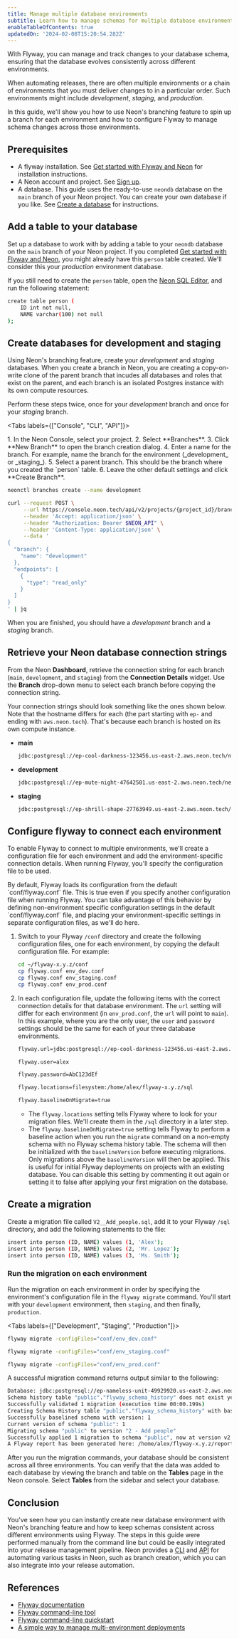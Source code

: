 ```yaml
---
title: Manage multiple database environments
subtitle: Learn how to manage schemas for multiple database environments with Flyway
enableTableOfContents: true
updatedOn: '2024-02-08T15:20:54.282Z'
---
```


With Flyway, you can manage and track changes to your database schema, ensuring that the database evolves consistently across different environments.

When automating releases, there are often multiple environments or a chain of environments that you must deliver changes to in a particular order. Such environments might include _development_, _staging_, and _production_.

In this guide, we'll show you how to use Neon's branching feature to spin up a branch for each environment and how to configure Flyway to manage schema changes across those environments.

## Prerequisites

- A flyway installation. See [Get started with Flyway and Neon](/docs/guides/flyway) for installation instructions.
- A Neon account and project. See [Sign up](/docs/get-started-with-neon/signing-up).
- A database. This guide uses the ready-to-use `neondb` database on the `main` branch of your Neon project. You can create your own database if you like. See [Create a database](/docs/manage/databases#create-a-database) for instructions.

## Add a table to your database

Set up a database to work with by adding a table to your `neondb` database on the `main` branch of your Neon project. If you completed [Get started with Flyway and Neon](/docs/guides/flyway), you might already have this `person` table created. We'll consider this your _production_ environment database.

If you still need to create the `person` table, open the [Neon SQL Editor](/docs/get-started-with-neon/query-with-neon-sql-editor), and run the following statement:

```bash
create table person (
    ID int not null,
    NAME varchar(100) not null
);
```

## Create databases for development and staging

Using Neon's branching feature, create your _development_ and _staging_ databases. When you create a branch in Neon, you are creating a copy-on-write clone of the parent branch that incudes all databases and roles that exist on the parent, and each branch is an isolated Postgres instance with its own compute resources.

Perform these steps twice, once for your _development_ branch and once for your _staging_ branch.

<Tabs labels={["Console", "CLI", "API"]}>

<TabItem>
1. In the Neon Console, select your project.
2. Select **Branches**.
3. Click **New Branch** to open the branch creation dialog.
4. Enter a name for the branch. For example, name the branch for the environment (_development_ or _staging_).
5. Select a parent branch. This should be the branch where you created the `person` table.
6. Leave the other default settings and click **Create Branch**.
</TabItem>

<TabItem>

```bash showLineNumbers
neonctl branches create --name development
```

</TabItem>

<TabItem>

```bash showLineNumbers
curl --request POST \
     --url https://console.neon.tech/api/v2/projects/{project_id}/branches \
     --header 'Accept: application/json' \
     --header "Authorization: Bearer $NEON_API" \
     --header 'Content-Type: application/json' \
     --data '
{
  "branch": {
    "name": "development"
  },
  "endpoints": [
    {
      "type": "read_only"
    }
  ]
}
' | jq
```

</TabItem>

</Tabs>

When you are finished, you should have a _development_ branch and a _staging_ branch.

## Retrieve your Neon database connection strings

From the Neon **Dashboard**, retrieve the connection string for each branch (`main`, `development`, and `staging`) from the **Connection Details** widget. Use the **Branch** drop-down menu to select each branch before copying the connection string.

Your connection strings should look something like the ones shown below. Note that the hostname differs for each (the part starting with `ep-` and ending with `aws.neon.tech`). That's because each branch is hosted on its own compute instance.

- **main**

    ```bash shouldWrap
    jdbc:postgresql://ep-cool-darkness-123456.us-east-2.aws.neon.tech/neondb?user=alex&password=AbC123dEf
    ```

- **development**

    ```bash shouldWrap
    jdbc:postgresql://ep-mute-night-47642501.us-east-2.aws.neon.tech/neondb?user=alex&password=AbC123dEf
    ```

- **staging**

    ```bash shouldWrap
    jdbc:postgresql://ep-shrill-shape-27763949.us-east-2.aws.neon.tech/neondb?user=alex&password=AbC123dEf
    ```

## Configure flyway to connect each environment

To enable Flyway to connect to multiple environments, we'll create a configuration file for each environment and add the environment-specific connection details. When running Flyway, you'll specify the configuration file to be used.

<Admonition type="note">
By default, Flyway loads its configuration from the default `conf/flyway.conf` file. This is true even if you specify another configuration file when running Flyway. You can take advantage of this behavior by defining non-environment specific configuration settings in the default `conf/flyway.conf` file, and placing your environment-specific settings in separate configuration files, as we'll do here.
</Admonition>

1. Switch to your Flyway `/conf` directory and create the following configuration files, one for each environment, by copying the default configuration file. For example:

    ```bash
    cd ~/flyway-x.y.z/conf
    cp flyway.conf env_dev.conf
    cp flyway.conf env_staging.conf
    cp flyway.conf env_prod.conf
    ```

2. In each configuration file, update the following items with the correct connection details for that database environment. The `url` setting will differ for each environment (in `env_prod.conf`, the `url` will point to `main`). In this example, where you are the only user, the `user` and `password` settings should be the same for each of your three database environments.

    ```bash shouldWrap
    flyway.url=jdbc:postgresql://ep-cool-darkness-123456.us-east-2.aws.neon.tech:5432/neondb

    flyway.user=alex

    flyway.password=AbC123dEf

    flyway.locations=filesystem:/home/alex/flyway-x.y.z/sql

    flyway.baselineOnMigrate=true
    ```

    - The `flyway.locations` setting tells Flyway where to look for your migration files. We'll create them in the `/sql` directory in a later step.
    - The `flyway.baselineOnMigrate=true` setting tells Flyway to perform a baseline action when you run the `migrate` command on a non-empty schema with no Flyway schema history table. The schema will then be initialized with the `baselineVersion` before executing migrations. Only migrations above the `baselineVersion` will then be applied. This is useful for initial Flyway deployments on projects with an existing database. You can disable this setting by commenting it out again or setting it to false after applying your first migration on the database.

## Create a migration

Create a migration file called `V2__Add_people.sql`, add it to your Flyway `/sql` directory, and add the following statements to the file:

```bash
insert into person (ID, NAME) values (1, 'Alex');
insert into person (ID, NAME) values (2, 'Mr. Lopez');
insert into person (ID, NAME) values (3, 'Ms. Smith');
```

### Run the migration on each environment

Run the migration on each environment in order by specifying the environment's configuration file in the `flyway migrate` command. You'll start with your `development` environment, then `staging`, and then finally, `production`.

<Tabs labels={["Development", "Staging", "Production"]}>

<TabItem>

```bash showLineNumbers
flyway migrate -configFiles="conf/env_dev.conf"
```

</TabItem>

<TabItem>

```bash showLineNumbers
flyway migrate -configFiles="conf/env_staging.conf"
```

</TabItem>

<TabItem>

```bash showLineNumbers
flyway migrate -configFiles="conf/env_prod.conf"
```

</TabItem>

</Tabs>

A successful migration command returns output similar to the following:

```bash
Database: jdbc:postgresql://ep-nameless-unit-49929920.us-east-2.aws.neon.tech/neondb (PostgreSQL 15.4)
Schema history table "public"."flyway_schema_history" does not exist yet
Successfully validated 1 migration (execution time 00:00.199s)
Creating Schema History table "public"."flyway_schema_history" with baseline ...
Successfully baselined schema with version: 1
Current version of schema "public": 1
Migrating schema "public" to version "2 - Add people"
Successfully applied 1 migration to schema "public", now at version v2 (execution time 00:00.410s)
A Flyway report has been generated here: /home/alex/flyway-x.y.z/report.html
```

After you run the migration commands, your database should be consistent across all three environments. You can verify that the data was added to each database by viewing the branch and table on the **Tables** page in the Neon console. Select **Tables** from the sidebar and select your database.

## Conclusion

You've seen how you can instantly create new database environment with Neon's branching feature and how to keep schemas consistent across different environments using Flyway. The steps in this guide were performed manually from the command line but could be easily integrated into your release management pipeline. Neon provides a [CLI](https://neon.tech/docs/reference/neon-cli) and [API](https://api-docs.neon.tech/reference/getting-started-with-neon-api) for automating various tasks in Neon, such as branch creation, which you can also integrate into your release automation.

## References

- [Flyway documentation](https://documentation.red-gate.com/fd/flyway-documentation-138346877.html)
- [Flyway command-line tool](https://documentation.red-gate.com/fd/command-line-184127404.html)
- [Flyway command-line quickstart](https://documentation.red-gate.com/fd/quickstart-command-line-184127576.html)
- [A simple way to manage multi-environment deployments](https://flywaydb.org/blog/a-simple-way-to-manage-multi-environment-deployments)
